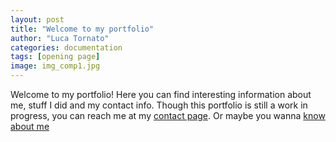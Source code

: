 ```yaml
---
layout: post
title: "Welcome to my portfolio"
author: "Luca Tornato"
categories: documentation
tags: [opening page]
image: img_comp1.jpg
---
```


Welcome to my portfolio! Here you can find interesting information about me, stuff I did and my contact info. Though this portfolio is
still a work in progress, you can reach me at my <a href="https://lucatorsera.github.io/pages/contact.html" target="_blank">contact page</a>.
Or maybe you wanna <a href="https://lucatorsera.github.io/pages/about.html" target="_blank">know about me</a>
